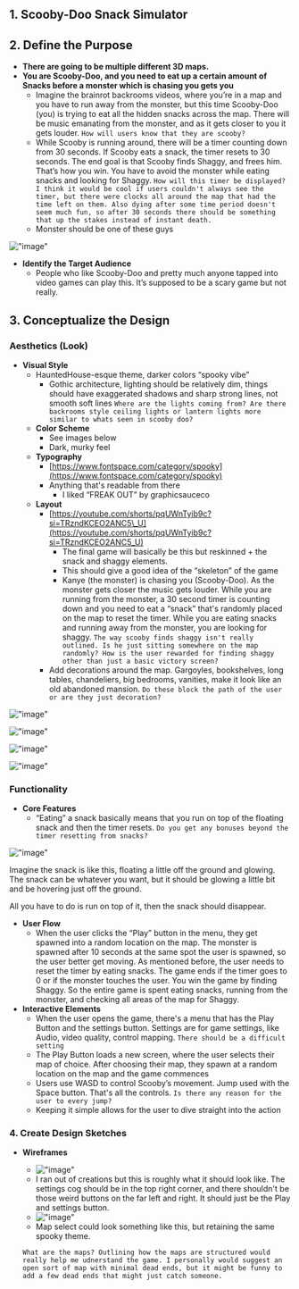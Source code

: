 ## **1\. Scooby-Doo Snack Simulator**

## **2\. Define the Purpose**

* **There are going to be multiple different 3D maps.**  
* **You are Scooby-Doo, and you need to eat up a certain amount of Snacks before a monster which is chasing you gets you**  
  * Imagine the brainrot backrooms videos, where you’re in a map and you have to run away from the monster, but this time Scooby-Doo (you) is trying to eat all the hidden snacks across the map. There will be music emanating from the monster, and as it gets closer to you it gets louder.  `How will users know that they are scooby?`
  * While Scooby is running around, there will be a timer counting down from 30 seconds. If Scooby eats a snack, the timer resets to 30 seconds. The end goal is that Scooby finds Shaggy, and frees him. That’s how you win. You have to avoid the monster while eating snacks and looking for Shaggy.  `How will this timer be displayed? I think it would be cool if users couldn't always see the timer, but there were clocks all around the map that had the time left on them. Also dying after some time period doesn't seem much fun, so after 30 seconds there should be something that up the stakes instead of instant death.`
  * Monster should be one of these guys

!["image"](https://github.com/MiloMessinger/Sean-scoobydoogame/blob/main/image1.png?raw=true)

* **Identify the Target Audience**  
  * People who like Scooby-Doo and pretty much anyone tapped into video games can play this. It’s supposed to be a scary game but not really. 

## **3\. Conceptualize the Design**

### **Aesthetics (Look)**

* **Visual Style**  
  * HauntedHouse-esque theme, darker colors “spooky vibe”  
    * Gothic architecture, lighting should be relatively dim, things should have exaggerated shadows and sharp strong lines, not smooth soft lines  `Where are the lights coming from? Are there backrooms style ceiling lights or lantern lights more similar to whats seen in scooby doo?`
  * **Color Scheme**  
    * See images below  
    * Dark, murky feel 
  * **Typography**  
    * [https://www.fontspace.com/category/spooky](https://www.fontspace.com/category/spooky)  
    * Anything that's readable from there  
      * I liked “FREAK OUT” by graphicsauceco  
  * **Layout**  
    * [https://youtube.com/shorts/pqUWnTyib9c?si=TRzndKCEO2ANC5\_U](https://youtube.com/shorts/pqUWnTyib9c?si=TRzndKCEO2ANC5_U)  
      * The final game will basically be this but reskinned \+ the snack and shaggy elements.  
      * This should give a good idea of the “skeleton” of the game  
      * Kanye (the monster) is chasing you (Scooby-Doo). As the monster gets closer the music gets louder. While you are running from the monster, a 30 second timer is counting down and you need to eat a “snack” that's randomly placed on the map to reset the timer. While you are eating snacks and running away from the monster, you are looking for shaggy.  `The way scooby finds shaggy isn't really outlined. Is he just sitting somewhere on the map randomly? How is the user rewarded for finding shaggy other than just a basic victory screen?`
    * Add decorations around the map. Gargoyles, bookshelves, long tables, chandeliers, big bedrooms, vanities, make it look like an old abandoned mansion. `Do these block the path of the user or are they just decoration?`

!["image"](https://github.com/MiloMessinger/Sean-scoobydoogame/blob/main/image2.png?raw=true)

!["image"](https://github.com/MiloMessinger/Sean-scoobydoogame/blob/main/image3.png?raw=true)

!["image"](https://github.com/MiloMessinger/Sean-scoobydoogame/blob/main/image4.png?raw=true)

!["image"](https://github.com/MiloMessinger/Sean-scoobydoogame/blob/main/image5.png?raw=true)

### **Functionality**

* **Core Features**  
  * “Eating” a snack basically means that you run on top of the floating snack and then the timer resets. `Do you get any bonuses beyond the timer resetting from snacks?`

!["image"](https://github.com/MiloMessinger/Sean-scoobydoogame/blob/main/image6.png?raw=true)

Imagine the snack is like this, floating a little off the ground and glowing. The snack can be whatever you want, but it should be glowing a little bit and be hovering just off the ground.

All you have to do is run on top of it, then the snack should disappear.

* **User Flow**  
  * When the user clicks the “Play” button in the menu, they get spawned into a random location on the map. The monster is spawned after 10 seconds at the same spot the user is spawned, so the user better get moving. As mentioned before, the user needs to reset the timer by eating snacks. The game ends if the timer goes to 0 or if the monster touches the user. You win the game by finding Shaggy. So the entire game is spent eating snacks, running from the monster, and checking all areas of the map for Shaggy.  
* **Interactive Elements**  
  * When the user opens the game, there's a menu that has the Play Button and the settings button. Settings are for game settings, like Audio, video quality, control mapping. `There should be a difficult setting`
  * The Play Button loads a new screen, where the user selects their map of choice. After choosing their map, they spawn at a random location on the map and the game commences  
  * Users use WASD to control Scooby’s movement. Jump used with the Space button. That's all the controls. `Is there any reason for the user to every jump?`
  * Keeping it simple allows for the user to dive straight into the action

### **4\. Create Design Sketches**

* **Wireframes**  
  * !["image"](https://github.com/MiloMessinger/Sean-scoobydoogame/blob/main/image7.png?raw=true) 
  * I ran out of creations but this is roughly what it should look like. The settings cog should be in the top right corner, and there shouldn't be those weird buttons on the far left and right. It should just be the Play and settings button.  
  * !["image"](https://github.com/MiloMessinger/Sean-scoobydoogame/blob/main/image8.png?raw=true) 
  * Map select could look something like this, but retaining the same spooky theme.
 
  `What are the maps? Outlining how the maps are structured would really help me udnerstand the game. I personally would suggest an open sort of map with minimal dead ends, but it might be funny to add a few dead ends that might just catch someone.`
